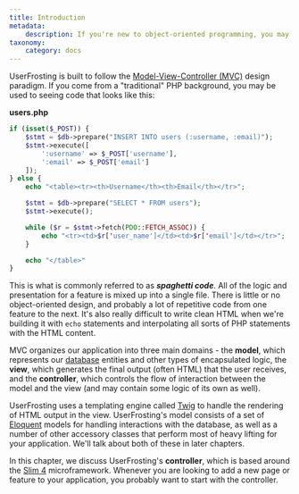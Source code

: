 ```yaml
---
title: Introduction
metadata:
    description: If you're new to object-oriented programming, you may not be familiar with the MVC pattern, a popular and very flexible design paradigm for scalable, easily maintained web applications.
taxonomy:
    category: docs
---
```


UserFrosting is built to follow the [Model-View-Controller (MVC)](https://en.wikipedia.org/wiki/Model%E2%80%93view%E2%80%93controller) design paradigm. If you come from a "traditional" PHP background, you may be used to seeing code that looks like this:

**users.php**
```php
if (isset($_POST)) {
    $stmt = $db->prepare("INSERT INTO users (:username, :email)");
    $stmt->execute([
        ':username' => $_POST['username'],
        ':email' => $_POST['email']
    ]);
} else {
    echo "<table><tr><th>Username</th><th>Email</th></tr>";

    $stmt = $db->prepare("SELECT * FROM users");
    $stmt->execute();

    while ($r = $stmt->fetch(PDO::FETCH_ASSOC)) {
        echo "<tr><td>$r['user_name']</td><td>$r['email']</td></tr>";
    }

    echo "</table>"
}
```

This is what is commonly referred to as ***spaghetti code***. All of the logic and presentation for a feature is mixed up into a single file. There is little or no object-oriented design, and probably a lot of repetitive code from one feature to the next. It's also really difficult to write clean HTML when we're building it with `echo` statements and interpolating all sorts of PHP statements with the HTML content.

MVC organizes our application into three main domains - the **model**, which represents our [database](/database) entities and other types of encapsulated logic, the **view**, which generates the final output (often HTML) that the user receives, and the **controller**, which controls the flow of interaction between the model and the view (and may contain some logic of its own as well).

UserFrosting uses a templating engine called [Twig](/templating-with-twig) to handle the rendering of HTML output in the view. UserFrosting's model consists of a set of [Eloquent](https://laravel.com/docs/10.x/eloquent) models for handling interactions with the database, as well as a number of other accessory classes that perform most of heavy lifting for your application. We'll talk about both of these in later chapters.

In this chapter, we discuss UserFrosting's **controller**, which is based around the [Slim 4](https://www.slimframework.com/docs/v4/) microframework. Whenever you are looking to add a new page or feature to your application, you probably want to start with the controller.
